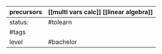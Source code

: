 | precursors | [[multi vars calc]] [[linear algebra]] |
| ---------- | -------------------------------------- |
| status:    | #tolearn                               |
| #tags      |                                        |
| level      | #bachelor                              |
